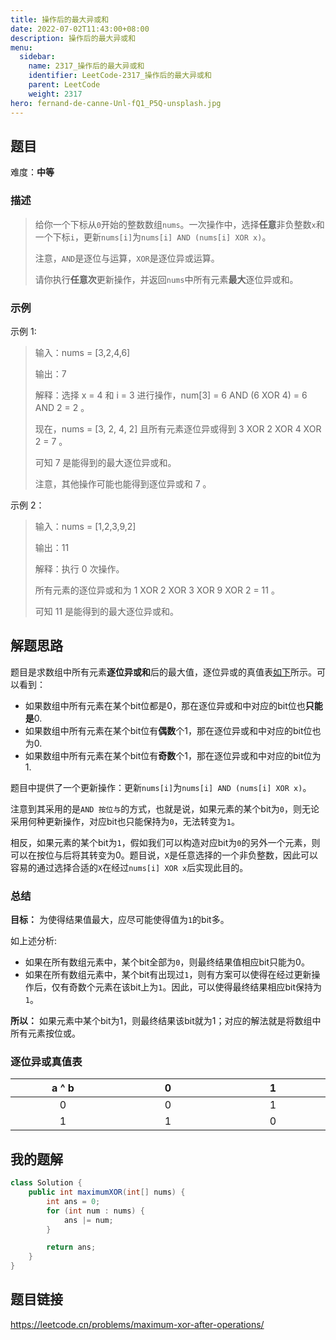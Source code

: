 ```yaml
---
title: 操作后的最大异或和
date: 2022-07-02T11:43:00+08:00
description: 操作后的最大异或和
menu:
  sidebar:
    name: 2317_操作后的最大异或和
    identifier: LeetCode-2317_操作后的最大异或和
    parent: LeetCode
    weight: 2317
hero: fernand-de-canne-Unl-fQ1_P5Q-unsplash.jpg
---
```


## 题目
难度：**中等**

### 描述
> 给你一个下标从`0`开始的整数数组`nums`。一次操作中，选择**任意**非负整数`x`和一个下标`i`，更新`nums[i]`为`nums[i] AND (nums[i] XOR x)`。
>
> 注意，`AND`是逐位与运算，`XOR`是逐位异或运算。
>
> 请你执行**任意次**更新操作，并返回`nums`中所有元素**最大**逐位异或和。

### 示例
示例 1:
>  输入：nums = [3,2,4,6]
>
>  输出：7
>
>  解释：选择 x = 4 和 i = 3 进行操作，num[3] = 6 AND (6 XOR 4) = 6 AND 2 = 2 。
>
>  现在，nums = [3, 2, 4, 2] 且所有元素逐位异或得到 3 XOR 2 XOR 4 XOR 2 = 7 。
>
>  可知 7 是能得到的最大逐位异或和。
>
>  注意，其他操作可能也能得到逐位异或和 7 。

示例 2：
>  输入：nums = [1,2,3,9,2]
>
>  输出：11
>
>  解释：执行 0 次操作。
>
>  所有元素的逐位异或和为 1 XOR 2 XOR 3 XOR 9 XOR 2 = 11 。
>
>  可知 11 是能得到的最大逐位异或和。

## 解题思路
题目是求数组中所有元素**逐位异或和**后的最大值，逐位异或的真值表[如下](#逐位异或真值表)所示。可以看到：
- 如果数组中所有元素在某个bit位都是0，那在逐位异或和中对应的bit位也**只能是**0.
- 如果数组中所有元素在某个bit位有**偶数**个1，那在逐位异或和中对应的bit位也为0.
- 如果数组中所有元素在某个bit位有**奇数**个1，那在逐位异或和中对应的bit位为1.

题目中提供了一个更新操作：更新`nums[i]`为`nums[i] AND (nums[i] XOR x)`。

注意到其采用的是`AND 按位与`的方式，也就是说，如果元素的某个bit为`0`，则无论采用何种更新操作，对应bit也只能保持为`0`，无法转变为`1`。

相反，如果元素的某个bit为`1`，假如我们可以构造对应bit为`0`的另外一个元素，则可以在按位与后将其转变为0。题目说，`X`是任意选择的一个非负整数，因此可以容易的通过选择合适的`X`在经过`nums[i] XOR x`后实现此目的。

### 总结
**目标：** 为使得结果值最大，应尽可能使得值为`1`的bit多。

如上述分析:
- 如果在所有数组元素中，某个bit全部为`0`，则最终结果值相应bit只能为0。
- 如果在所有数组元素中，某个bit有出现过`1`，则有方案可以使得在经过更新操作后，仅有奇数个元素在该bit上为`1`。因此，可以使得最终结果相应bit保持为`1`。

**所以：** 如果元素中某个bit为1，则最终结果该bit就为1；对应的解法就是将数组中所有元素按位或。

### 逐位异或真值表
<style>
table th:first-of-type {
    width: 5cm;
}
table th:nth-of-type(2) {
    width: 5cm;
}
table th:nth-of-type(3) {
    width: 5cm;
}
</style>
| a ^ b 	| 0 	| 1 	|
|:-----:	|:-:	|:-:	|
|   0   	| 0 	| 1 	|
|   1   	| 1 	| 0 	|

## 我的题解
```Java
class Solution {
    public int maximumXOR(int[] nums) {
        int ans = 0;
        for (int num : nums) {
            ans |= num;
        }

        return ans;
    }
}
```

## 题目链接
https://leetcode.cn/problems/maximum-xor-after-operations/
